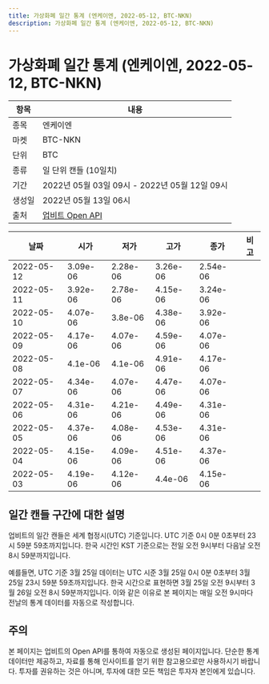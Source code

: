 ```yaml
---
title: 가상화폐 일간 통계 (엔케이엔, 2022-05-12, BTC-NKN)
description: 가상화폐 일간 통계 (엔케이엔, 2022-05-12, BTC-NKN)
---
```



가상화폐 일간 통계 (엔케이엔, 2022-05-12, BTC-NKN)
===

|항목|내용|
|--|--|
|종목|엔케이엔|
|마켓|BTC-NKN|
|단위|BTC|
|종류|일 단위 캔들 (10일치)|
|기간|2022년 05월 03일 09시 - 2022년 05월 12일 09시|
|생성일|2022년 05월 13일 06시|
|출처|[업비트 Open API](https://docs.upbit.com)|


|날짜|시가|저가|고가|종가|비고|
|--|--|--|--|--|--|
|2022-05-12|3.09e-06|2.28e-06|3.26e-06|2.54e-06|    |
|2022-05-11|3.92e-06|2.78e-06|4.15e-06|3.24e-06|    |
|2022-05-10|4.07e-06|3.8e-06|4.38e-06|3.92e-06|    |
|2022-05-09|4.17e-06|4.07e-06|4.59e-06|4.07e-06|    |
|2022-05-08|4.1e-06|4.1e-06|4.91e-06|4.17e-06|    |
|2022-05-07|4.34e-06|4.07e-06|4.47e-06|4.07e-06|    |
|2022-05-06|4.31e-06|4.21e-06|4.49e-06|4.31e-06|    |
|2022-05-05|4.37e-06|4.08e-06|4.53e-06|4.31e-06|    |
|2022-05-04|4.15e-06|4.09e-06|4.51e-06|4.37e-06|    |
|2022-05-03|4.19e-06|4.12e-06|4.4e-06|4.15e-06|    |


일간 캔들 구간에 대한 설명
---


업비트의 일간 캔들은 세계 협정시(UTC) 기준입니다. 
UTC 기준 0시 0분 0초부터 23시 59분 59초까지입니다. 
한국 시간인 KST 기준으로는 전일 오전 9시부터 다음날 오전 8시 59분까지입니다. 


예를들면, UTC 기준 3월 25일 데이터는 UTC 시준 3월 25일 0시 0분 0초부터 3월 25일 23시 59분 59초까지입니다. 
한국 시간으로 표현하면 3월 25일 오전 9시부터 3월 26일 오전 8시 59분까지입니다. 
이와 같은 이유로 본 페이지는 매일 오전 9시마다 전날의 통계 데이터를 자동으로 작성합니다. 


주의
---


본 페이지는 업비트의 Open API를 통하여 자동으로 생성된 페이지입니다. 
단순한 통계 데이터만 제공하고, 자료를 통해 인사이트를 얻기 위한 참고용으로만 사용하시기 바랍니다. 
투자를 권유하는 것은 아니며, 투자에 대한 모든 책임은 투자자 본인에게 있습니다. 
